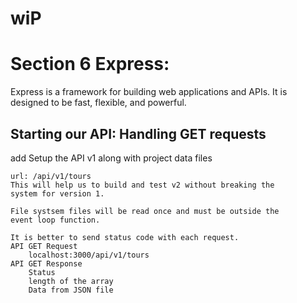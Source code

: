 # wiP

# Section 6 Express: 

Express is a framework for building web applications and APIs. It is designed to be fast, flexible, and powerful.

## Starting our API: Handling GET requests

add Setup the API v1 along with project data files

```
url: /api/v1/tours
This will help us to build and test v2 without breaking the
system for version 1.

File systsem files will be read once and must be outside the
event loop function.

It is better to send status code with each request.
API GET Request
	localhost:3000/api/v1/tours
API GET Response
	Status
	length of the array
	Data from JSON file
```

